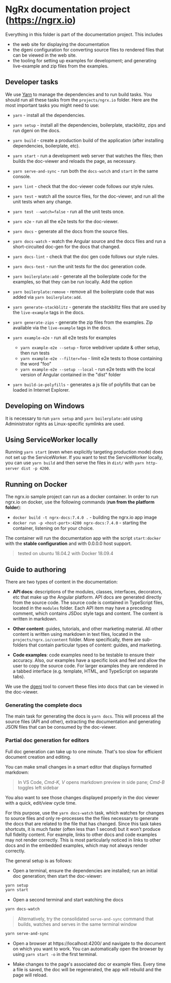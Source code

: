# NgRx documentation project (https://ngrx.io)

Everything in this folder is part of the documentation project. This includes

- the web site for displaying the documentation
- the dgeni configuration for converting source files to rendered files that can be viewed in the web site.
- the tooling for setting up examples for development; and generating live-example and zip files from the examples.

## Developer tasks

We use [Yarn](https://yarnpkg.com) to manage the dependencies and to run build tasks.
You should run all these tasks from the `projects/ngrx.io` folder.
Here are the most important tasks you might need to use:

- `yarn` - install all the dependencies.
- `yarn setup` - install all the dependencies, boilerplate, stackblitz, zips and run dgeni on the docs.

- `yarn build` - create a production build of the application (after installing dependencies, boilerplate, etc).

- `yarn start` - run a development web server that watches the files; then builds the doc-viewer and reloads the page, as necessary.
- `yarn serve-and-sync` - run both the `docs-watch` and `start` in the same console.
- `yarn lint` - check that the doc-viewer code follows our style rules.
- `yarn test` - watch all the source files, for the doc-viewer, and run all the unit tests when any change.
- `yarn test --watch=false` - run all the unit tests once.
- `yarn e2e` - run all the e2e tests for the doc-viewer.

- `yarn docs` - generate all the docs from the source files.
- `yarn docs-watch` - watch the Angular source and the docs files and run a short-circuited doc-gen for the docs that changed.
- `yarn docs-lint` - check that the doc gen code follows our style rules.
- `yarn docs-test` - run the unit tests for the doc generation code.

- `yarn boilerplate:add` - generate all the boilerplate code for the examples, so that they can be run locally. Add the option
- `yarn boilerplate:remove` - remove all the boilerplate code that was added via `yarn boilerplate:add`.
- `yarn generate-stackblitz` - generate the stackblitz files that are used by the `live-example` tags in the docs.
- `yarn generate-zips` - generate the zip files from the examples. Zip available via the `live-example` tags in the docs.

- `yarn example-e2e` - run all e2e tests for examples

  - `yarn example-e2e --setup` - force webdriver update & other setup, then run tests
  - `yarn example-e2e --filter=foo` - limit e2e tests to those containing the word "foo"
  - `yarn example-e2e --setup --local` - run e2e tests with the local version of Angular contained in the "dist" folder

- `yarn build-ie-polyfills` - generates a js file of polyfills that can be loaded in Internet Explorer.

## Developing on Windows

It is necessary to run `yarn setup` and `yarn boilerplate:add` using Administrator rights as Linux-specific symlinks are used.

## Using ServiceWorker locally

Running `yarn start` (even when explicitly targeting production mode) does not set up the
ServiceWorker. If you want to test the ServiceWorker locally, you can use `yarn build` and then
serve the files in `dist/` with `yarn http-server dist -p 4200`.

## Running on Docker

The ngrx.io sample project can run as a docker container. 
In order to run ngrx.io on docker, use the following commands (**run from the platform folder**):
* `docker build -t ngrx-docs:7.4.0 .` - building the ngrx.io app image
* `docker run -p <host-port>:4200 ngrx-docs:7.4.0` - starting the container, listening on *<host-port>* for your choice.

The container will run the documentation app with the script `start:docker` with the **stable configuration** and with 0.0.0.0
host support.

> tested on ubuntu 18.04.2 with Docker 18.09.4

## Guide to authoring

There are two types of content in the documentation:

- **API docs**: descriptions of the modules, classes, interfaces, decorators, etc that make up the Angular platform.
  API docs are generated directly from the source code.
  The source code is contained in TypeScript files, located in the `modules` folder.
  Each API item may have a preceding comment, which contains JSDoc style tags and content.
  The content is written in markdown.

- **Other content**: guides, tutorials, and other marketing material.
  All other content is written using markdown in text files, located in the `projects/ngrx.io/content` folder.
  More specifically, there are sub-folders that contain particular types of content: guides, and marketing.

- **Code examples**: code examples need to be testable to ensure their accuracy.
  Also, our examples have a specific look and feel and allow the user to copy the source code. For larger
  examples they are rendered in a tabbed interface (e.g. template, HTML, and TypeScript on separate
  tabs).

We use the [dgeni](https://github.com/angular/dgeni) tool to convert these files into docs that can be viewed in the doc-viewer.

### Generating the complete docs

The main task for generating the docs is `yarn docs`. This will process all the source files (API and other),
extracting the documentation and generating JSON files that can be consumed by the doc-viewer.

### Partial doc generation for editors

Full doc generation can take up to one minute. That's too slow for efficient document creation and editing.

You can make small changes in a smart editor that displays formatted markdown:

> In VS Code, _Cmd-K, V_ opens markdown preview in side pane; _Cmd-B_ toggles left sidebar

You also want to see those changes displayed properly in the doc viewer
with a quick, edit/view cycle time.

For this purpose, use the `yarn docs-watch` task, which watches for changes to source files and only
re-processes the the files necessary to generate the docs that are related to the file that has changed.
Since this task takes shortcuts, it is much faster (often less than 1 second) but it won't produce full
fidelity content. For example, links to other docs and code examples may not render correctly. This is
most particularly noticed in links to other docs and in the embedded examples, which may not always render
correctly.

The general setup is as follows:

- Open a terminal, ensure the dependencies are installed; run an initial doc generation; then start the doc-viewer:

```bash
yarn setup
yarn start
```

- Open a second terminal and start watching the docs

```bash
yarn docs-watch
```

> Alternatively, try the consolidated `serve-and-sync` command that builds, watches and serves in the same terminal window

```bash
yarn serve-and-sync
```

- Open a browser at https://localhost:4200/ and navigate to the document on which you want to work.
  You can automatically open the browser by using `yarn start -o` in the first terminal.

- Make changes to the page's associated doc or example files. Every time a file is saved, the doc will
  be regenerated, the app will rebuild and the page will reload.

